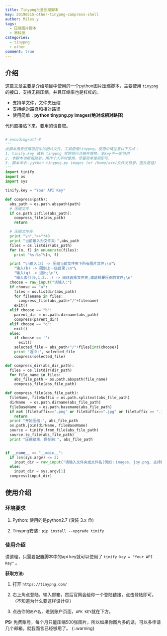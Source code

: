```yaml
---
title: Tinypng批量压缩脚本
key: 20190515-other-tinypng-compress-shell
author: Miles.y
tags:
  - 压缩图片脚本
  - 黑科技
categories:
  - tinypng
  - other
comment: true
---
```


## 介绍

这篇文章主要是介绍项目中使用的一个python图片压缩脚本，主要使用 `tinypng` 的接口，支持无损压缩，并且压缩率也是杠杠的。

- 支持单文件，文件夹压缩
- 支持绝对路径和相对路径
- 使用简单：**python tinypng.py images(绝对或相对路径)**

代码直接贴下来，要用的请自取。

<!-- more -->

```python

# encoding=utf-8
'''
此脚本用来压缩项目中的图片文件，工具使用tinypng，使用中请注意以下几点：
1. tinify.key 请到 tinypng 官网自行注册并替换，本key不一定可用
2. 本脚本功能很简单，用作个人平时使用，尽量简单使用即可.
3. 脚本命令：python tinypng.py images (or /home/xxx/文件夹目录，图片路径)
'''
import tinify
import os
import sys

tinify.key = "Your API Key"

def compress(path):
  abs_path = os.path.abspath(path)
  # 压缩文件
  if os.path.isfile(abs_path):
    compress_file(abs_path)
    return 

  # 压缩文件夹
  print "\n",">>"*40
  print "当前输入为文件夹:",abs_path
  files = os.listdir(abs_path)
  for (n, f) in enumerate(files):
    print "%s:%s"%(n, f)

  print "\n输入(a) -> 压缩当前文件夹下所有图片文件;\n"\
    "输入(b) -> 回到上一级目录;\n"\
    "输入(q) -> 退出;\n"\
    "输入索引(0,1,2...) -> 继续选择文件夹,或选择要压缩的文件;\n"
  choose = raw_input("请输入:")
  if choose == "a":
    files = os.listdir(abs_path)
    for filename in files:
      compress_file(abs_path+"/"+filename)
    exit()
  elif choose == "b":
    parent_dir = os.path.dirname(abs_path)
    compress(parent_dir)
  elif choose == "q":
    exit()
  else:
    if choose == '':
      exit()
    selected_file = abs_path+"/"+files[int(choose)]
    print "选中:", selected_file
    compress(selected_file)

def compress_dir(abs_dir_path):
  files = os.listdir(dir_path)
  for file_name in files:
    abs_file_path = os.path.abspath(file_name)
    compress_file(abs_file_path)

def compress_file(abs_file_path):
  fileName, fileSuffix = os.path.splitext(abs_file_path)
  dirName  = os.path.dirname(abs_file_path)
  fileBaseName = os.path.basename(abs_file_path)
  if not (fileSuffix==".png" or fileSuffix==".jpg" or fileSuffix == ".jepg"):
    return
  print "开始压缩:", abs_file_path
  os.path.join(dirName, fileBaseName)
  source = tinify.from_file(abs_file_path)
  source.to_file(abs_file_path)
  print "压缩结束，保存到:", abs_file_path


if __name__ == "__main__":
  if len(sys.argv) <= 2:
    input_dir = raw_input("请输入文件夹或文件名(例如：images, joy.png, 支持绝对路径和相对路径)\n:")
  else:
    input_dir = sys.argv[1]
  compress(input_dir)

```

## 使用介绍

### 环境要求

1. Python: 使用的是python2.7 (没装 3.x :sweat:)

2. Tinypng安装 : `pip install --upgrade tinify` 

### 使用介绍

讲道理，只需要配置脚本中的api key就可以使用了 `tinify.key = "Your API Key"` 。

**获取方法:**

1. 打开 `https://tinypng.com/`

2. 右上角点登陆，输入邮箱，然后官网会给你一个登陆链接，点击登陆即可。（不知道为什么要这样设计:astonished:）

3. 点击你的`用户名`，进到账户页面，`APK KEY`就在下方。

**PS:** 免费账号，每个月只能压缩500张图片，所以如果你图片多的话，可以多申请几个邮箱。就我而言已经够用了。
{:.warning}